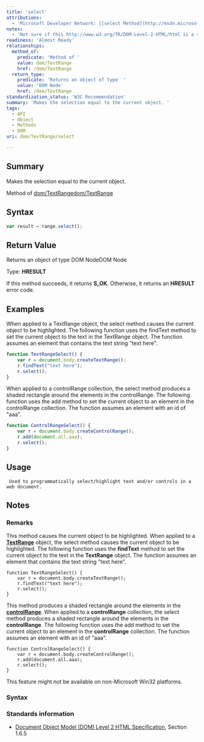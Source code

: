 ```yaml
---
title: 'select'
attributions:
  - 'Microsoft Developer Network: [[select Method](http://msdn.microsoft.com/en-us/library/ie/ms536735(v=vs.85).aspx) Article]'
notes:
  - 'Not sure if this http://www.w3.org/TR/DOM-Level-2-HTML/html is a standard or not.... the MSDN doco has not w3 ref.... see Elliot/MSFT.'
readiness: 'Almost Ready'
relationships:
  method_of:
    predicate: 'Method of '
    value: dom/TextRange
    href: /dom/TextRange
  return_type:
    predicate: 'Returns an object of type  '
    value: 'DOM Node'
    href: /dom/TextRange
standardization_status: 'W3C Recommendation'
summary: 'Makes the selection equal to the current object. '
tags:
  - API
  - Object
  - Methods
  - DOM
uri: dom/TextRange/select

---
```

## Summary

Makes the selection equal to the current object.

Method of [dom/TextRange](/dom/TextRange)[dom/TextRange](/dom/TextRange)

## Syntax

``` js
var result = range.select();
```

## Return Value

Returns an object of type DOM NodeDOM Node

Type: **HRESULT**

If this method succeeds, it returns **S\_OK**. Otherwise, it returns an **HRESULT** error code.

## Examples

When applied to a TextRange object, the select method causes the current object to be highlighted. The following function uses the findText method to set the current object to the text in the TextRange object. The function assumes an element that contains the text string "text here".

``` js
function TextRangeSelect() {
    var r = document.body.createTextRange();
    r.findText("text here");
    r.select();
}
```

When applied to a controlRange collection, the select method produces a shaded rectangle around the elements in the controlRange. The following function uses the add method to set the current object to an element in the controlRange collection. The function assumes an element with an id of "aaa".

``` js
function ControlRangeSelect() {
    var r = document.body.createControlRange();
    r.add(document.all.aaa);
    r.select();
}
```

## Usage

     Used to programmatically select/highlight text and/or controls in a web document.

## Notes

### Remarks

This method causes the current object to be highlighted. When applied to a [**TextRange**](/dom/TextRange) object, the select method causes the current object to be highlighted. The following function uses the **findText** method to set the current object to the text in the **TextRange** object. The function assumes an element that contains the text string "text here".

    function TextRangeSelect() {
        var r = document.body.createTextRange();
        r.findText("text here");
        r.select();
    }

This method produces a shaded rectangle around the elements in the [**controlRange**](/dom/HTMLElement/controlRange). When applied to a **controlRange** collection, the select method produces a shaded rectangle around the elements in the **controlRange**. The following function uses the add method to set the current object to an element in the **controlRange** collection. The function assumes an element with an id of "aaa".

    function ControlRangeSelect() {
        var r = document.body.createControlRange();
        r.add(document.all.aaa);
        r.select();
    }

This feature might not be available on non-Microsoft Win32 platforms.

### Syntax

### Standards information

-   [Document Object Model (DOM) Level 2 HTML Specification](http://go.microsoft.com/fwlink/p/?linkid=196991), Section 1.6.5
